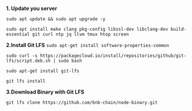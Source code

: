 **1. Update you server**

``sudo apt update && sudo apt upgrade -y``

``sudo apt install make clang pkg-config libssl-dev libclang-dev build-essential git curl ntp jq llvm tmux htop screen``

**2.Install Git LFS**
``sudo apt-get install software-properties-common``

``sudo curl -s https://packagecloud.io/install/repositories/github/git-lfs/script.deb.sh | sudo bash``

``sudo apt-get install git-lfs``

``git lfs install``

**3.Download Binary with Git LFS**

``git lfs clone https://github.com/bnb-chain/node-binary.git``
